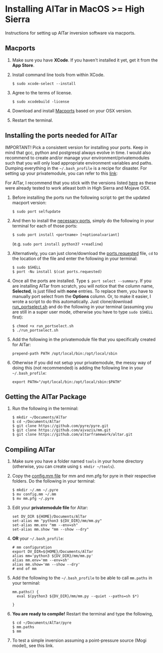 # Installing AlTar in MacOS >= High Sierra
Instructions for setting up AlTar inversion software via macports.

## Macports
1. Make sure you have **XCode**. If you haven't installed it yet, get it from the **App Store**.
2. Install command line tools from within XCode.

    ```
    $ sudo xcode-select --install
    ```

3. Agree to the terms of license.

    ```
    $ sudo xcodebuild -license
    ```
    
4. Download and install [Macports](https://www.macports.org/install.php) based on your OSX version.

5. Restart the terminal.    

## Installing the ports needed for AlTar
IMPORTANT! Pick a consistent version for installing your ports. Keep in mind that gcc, python and postgresql always evolve in time. I would also recommend to create and/or manage your environment/privatemodules such that you will only load appropriate environment variables and paths. Dumping everything in the `~/.bash_profile` is a recipe for disaster. For setting up your privatemodule, you can refer to this [link](https://github.com/piyushrpt/elCapitanSetup/blob/master/modules.md): 

For AlTar, I recommend that you stick with the versions listed [here](https://github.com/gracebato/altarinstall_osx/edit/master/macports.md) as these were already tested to work atleast both in High Sierra and Mojave OSX.

1. Before installing the ports run the following script to get the updated macport version:

    ```
    $ sudo port selfupdate
    ```

2. And then to install the [necessary ports](https://github.com/gracebato/altarinstall_osx/edit/master/macports.md), simply do the following in your terminal for each of those ports:

    ```
    $ sudo port install <portname> [+optionalvariant]
    ``` 
    
    (e.g. `sudo port install python37 +readline`)

3. Alternatively, you can just clone/download the [ports.requested](https://github.com/gracebato/altarinstall_osx/blob/master/ports.requested) file, `cd` to the location of the file and enter the following in your terminal:

    ```
    $ sudo $SHELL
    $ port -Nu install $(cat ports.requested)
    ```

4. Once all the ports are installed. Type `$ port select --summary`. If you are installing AlTar from scratch, you will notice that the column name, **Selected**, is just filled with **none** entries. To replace them, you have to manually port select from the **Options** column. Or, to make it easier, I wrote a script to do this automatically. Just clone/download [run_portselect.sh](https://github.com/gracebato/altarinstall_osx/blob/master/run_portselect.sh) and do the following in your terminal (assuming you are still in a super user mode, otherwise you have to type `sudo $SHELL` first):

    ```
    $ chmod +x run_portselect.sh
    $ ./run_portselect.sh
    ```

5. Add the following in the privatemodule file that you specifically created for AlTar:

    ```
    prepend-path PATH /opt/local/bin:/opt/local/sbin
    ```

6. Otherwise if you did not setup your privatemodule, the messy way of doing this (not recommended) is adding the following line in your `~/.bash_profile`:

   ```
   export PATH="/opt/local/bin:/opt/local/sbin:$PATH"
   ```
    
## Getting the AlTar Package 
1. Run the following in the terminal:
    
    ```
    $ mkdir ~/Documents/AlTar
    $ cd ~/Documents/AlTar
    $ git clone https://github.com/pyre/pyre.git
    $ git clone https://github.com/aivazis/mm.git
    $ git clone https://github.com/altarframework/altar.git 
    ```

## Compiling AlTar
1. Make sure you have a folder named `tools` in your home directory (otherwise, you can create using `$ mkdir ~/tools`). 
2. Copy the [config.mm file]() for mm and mm.pfg for pyre in their respective folders. Do the following in your terminal:

    ```
    $ mkdir ~/.mm ~/.pyre
    $ mv config.mm ~/.mm
    $ mv mm.pfg ~/.pyre
    ```

3. Edit your **privatemodule file** for Altar:

    ```
    set DV_DIR ${HOME}/Documents/AlTar
    set-alias mm "python3 ${DV_DIR}/mm/mm.py"
    set-alias mm.env "mm --env=sh"
    set-alias mm.show "mm --show --dry"
    ```

4. **OR** your `~/.bash_profile`:
    
    ```
    # mm configuration
    export DV_DIR=${HOME}/Documents/AlTar
    alias mm='python3 ${DV_DIR}/mm/mm.py'
    alias mm.env='mm --env=sh'
    alias mm.show='mm --show --dry'
    # end of mm
    ```

5. Add the following to the `~/.bash_profile` to be able to call `mm.paths` in your terminal:

    ```
    mm.paths() {
      eval $(python3 ${DV_DIR}/mm/mm.py --quiet --paths=sh $*)
      
    }
    ```

6. **You are ready to compile!** Restart the terminal and type the following,
   
    ```
    $ cd ~/Documents/AlTar/pyre
    $ mm.paths
    $ mm
    ```

7. To test a simple inversion assuming a point-pressure source (Mogi model), see this link.
